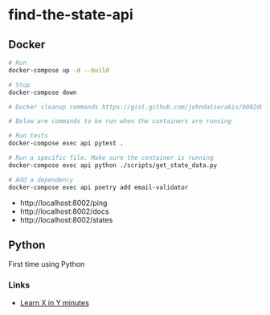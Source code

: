 # find-the-state-api

## Docker

```bash
# Run
docker-compose up -d --build

# Stop
docker-compose down

# Docker cleanup commands https://gist.github.com/johndatserakis/0002d9aded5778f9d0589a23ce1e08d4

# Below are commands to be run when the containers are running

# Run tests
docker-compose exec api pytest .

# Run a specific file. Make sure the container is running
docker-compose exec api python ./scripts/get_state_data.py

# Add a dependency
docker-compose exec api poetry add email-validator
```

- http://localhost:8002/ping
- http://localhost:8002/docs
- http://localhost:8002/states

## Python

First time using Python

### Links

- [Learn X in Y minutes](https://learnxinyminutes.com/docs/python/)
